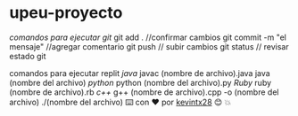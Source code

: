 # upeu-proyecto
*comandos para ejecutar git*
git add . //confirmar cambios
git commit -m "el mensaje" //agregar comentario
git push // subir cambios
git status // revisar estado git


comandos para ejecutar replit
*java* 
javac (nombre de archivo).java
java (nombre del archivo)
*python*
python (nombre del archivo).py
*Ruby*
ruby (nombre de archivo).rb
*c++*
g++ (nombre de archivo).cpp -o (nombre del archivo)
./(nombre del archivo)
⌨️ con ❤️ por [kevintx28](https://github.com/Kevintx28) 😊 :boom: